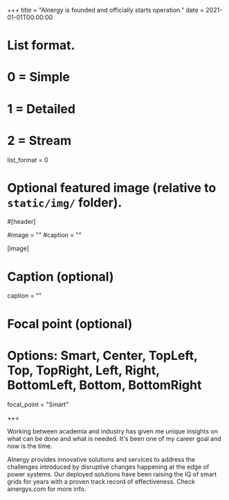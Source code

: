 +++
title = "AInergy is founded and officially starts operation."
date = 2021-01-01T00:00:00

# List format.
#   0 = Simple
#   1 = Detailed
#   2 = Stream
list_format = 0

# Optional featured image (relative to `static/img/` folder).
#[header]

#image = ""
#caption = ""

[image]
  # Caption (optional)
  caption = ""
  
  # Focal point (optional)
  # Options: Smart, Center, TopLeft, Top, TopRight, Left, Right, BottomLeft, Bottom, BottomRight
  focal_point = "Smart"

+++

Working between academia and industry has given me unique insights on what can be done and what is needed. It's been one of my career goal and now is the time.

AInergy provides innovative solutions and services to address the challenges introduced by disruptive changes happening at the edge of power systems. Our deployed solutions have been raising the IQ of smart grids for years with a proven track record of effectiveness. Check ainergys.com for more info.
